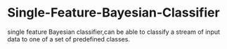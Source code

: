 # Single-Feature-Bayesian-Classifier
single feature Bayesian classifier,can be able to classify a stream of input data to one of a set of predefined classes.
